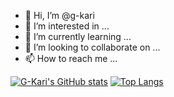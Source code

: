 - 👋 Hi, I’m @g-kari
- 👀 I’m interested in ...
- 🌱 I’m currently learning ...
- 💞️ I’m looking to collaborate on ...
- 📫 How to reach me ...

[![G-Kari's GitHub stats](https://github-readme-stats.vercel.app/api?username=g-kari)](https://github.com/anuraghazra/github-readme-stats)
[![Top Langs](https://github-readme-stats.vercel.app/api/top-langs/?username=g-kari)](https://github.com/anuraghazra/github-readme-stats)
<!---
g-kari/g-kari is a ✨ special ✨ repository because its `README.md` (this file) appears on your GitHub profile.
You can click the Preview link to take a look at your changes.
--->

